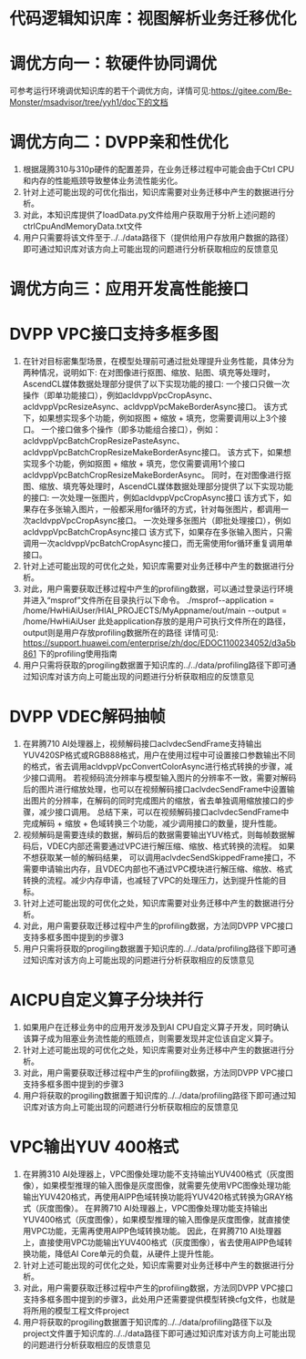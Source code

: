 # 代码逻辑知识库：视图解析业务迁移优化

# 调优方向一：软硬件协同调优

可参考运行环境调优知识库的若干个调优方向，详情可见:https://gitee.com/Be-Monster/msadvisor/tree/yyh1/doc下的文档

# 调优方向二：DVPP亲和性优化

1. 根据晟腾310与310p硬件的配置差异，在业务迁移过程中可能会由于Ctrl CPU和内存的性能瓶颈导致整体业务流性能劣化。
2. 针对上述可能出现的可优化指出，知识库需要对业务迁移中产生的数据进行分析。
3. 对此，本知识库提供了loadData.py文件给用户获取用于分析上述问题的ctrlCpuAndMemoryData.txt文件
4. 用户只需要将该文件至于../../data路径下（提供给用户存放用户数据的路径）即可通过知识库对该方向上可能出现的问题进行分析获取相应的反馈意见

# 调优方向三：应用开发高性能接口

# DVPP VPC接口支持多框多图
1. 在针对目标密集型场景，在模型处理前可通过批处理提升业务性能，具体分为两种情况，说明如下:
在对图像进行抠图、缩放、贴图、填充等处理时，AscendCL媒体数据处理部分提供了以下实现功能的接口:
一个接口只做一次操作（即单功能接口），例如acldvppVpcCropAsync、acldvppVpcResizeAsync、acldvppVpcMakeBorderAsync接口。
该方式下，如果想实现多个功能，例如抠图 + 缩放 + 填充，您需要调用以上3个接口。
一个接口做多个操作（即多功能组合接口），例如：acldvppVpcBatchCropResizePasteAsync、acldvppVpcBatchCropResizeMakeBorderAsync接口。
该方式下，如果想实现多个功能，例如抠图 + 缩放 + 填充，您仅需要调用1个接口acldvppVpcBatchCropResizeMakeBorderAsync。
同时，在对图像进行抠图、缩放、填充等处理时，AscendCL媒体数据处理部分提供了以下实现功能的接口:
一次处理一张图片，例如acldvppVpcCropAsync接口
该方式下，如果存在多张输入图片，一般都采用for循环的方式，针对每张图片，都调用一次acldvppVpcCropAsync接口。
一次处理多张图片（即批处理接口），例如acldvppVpcBatchCropAsync接口
该方式下，如果存在多张输入图片，只需调用一次acldvppVpcBatchCropAsync接口，而无需使用for循环重复调用单接口。
2. 针对上述可能出现的可优化之处，知识库需要对业务迁移中产生的数据进行分析。
3. 对此，用户需要获取迁移过程中产生的profiling数据，可以通过登录运行环境并进入“msprof”文件所在目录执行以下命令。
./msprof--application = /home/HwHiAiUser/HIAI_PROJECTS/MyAppname/out/main --output = /home/HwHiAiUser
此处application存放的是用户可执行文件所在的路径，output则是用户存放profiling数据所在的路径
详情可见: https://support.huawei.com/enterprise/zh/doc/EDOC1100234052/d3a5b861 下的profiling使用指南
4. 用户只需将获取的progiling数据置于知识库的../../data/profiling路径下即可通过知识库对该方向上可能出现的问题进行分析获取相应的反馈意见

# DVPP VDEC解码抽帧
1. 在昇腾710 AI处理器上，视频解码接口aclvdecSendFrame支持输出YUV420SP格式或RGB888格式，用户在使用过程中可设置接口参数输出不同的格式，省去调用acldvppVpcConvertColorAsync进行格式转换的步骤，减少接口调用。
若视频码流分辨率与模型输入图片的分辨率不一致，需要对解码后的图片进行缩放处理，也可以在视频解码接口aclvdecSendFrame中设置输出图片的分辨率，在解码的同时完成图片的缩放，省去单独调用缩放接口的步骤，减少接口调用。
总结下来，可以在视频解码接口aclvdecSendFrame中完成解码 + 缩放 + 色域转换三个功能，减少调用接口的数量，提升性能。
2. 视频解码是需要连续的数据，解码后的数据需要输出YUV格式，则每帧数据解码后，VDEC内部还需要通过VPC进行解压缩、缩放、格式转换的流程。
如果不想获取某一帧的解码结果， 可以调用aclvdecSendSkippedFrame接口，不需要申请输出内存，且VDEC内部也不通过VPC模块进行解压缩、缩放、格式转换的流程。减少内存申请，也减轻了VPC的处理压力，达到提升性能的目标。
3. 针对上述可能出现的可优化之处，知识库需要对业务迁移中产生的数据进行分析。
4. 对此，用户需要获取迁移过程中产生的profiling数据，方法同DVPP VPC接口支持多框多图中提到的步骤3
5. 用户只需将获取的progiling数据置于知识库的../../data/profiling路径下即可通过知识库对该方向上可能出现的问题进行分析获取相应的反馈意见

# AICPU自定义算子分块并行
1. 如果用户在迁移业务中的应用开发涉及到AI CPU自定义算子开发，同时确认该算子成为阻塞业务流性能的瓶颈点，则需要发现并定位该自定义算子。
2. 针对上述可能出现的可优化之处，知识库需要对业务迁移中产生的数据进行分析。
3. 对此，用户需要获取迁移过程中产生的profiling数据，方法同DVPP VPC接口支持多框多图中提到的步骤3
4. 用户将获取的progiling数据置于知识库的../../data/profiling路径下即可通过知识库对该方向上可能出现的问题进行分析获取相应的反馈意见

# VPC输出YUV 400格式
1. 在昇腾310 AI处理器上，VPC图像处理功能不支持输出YUV400格式（灰度图像），如果模型推理的输入图像是灰度图像，就需要先使用VPC图像处理功能输出YUV420格式，再使用AIPP色域转换功能将YUV420格式转换为GRAY格式（灰度图像）。
在昇腾710 AI处理器上，VPC图像处理功能支持输出YUV400格式（灰度图像），如果模型推理的输入图像是灰度图像，就直接使用VPC功能，无需再使用AIPP色域转换功能。
因此，在昇腾710 AI处理器上，直接使用VPC功能输出YUV400格式（灰度图像），省去使用AIPP色域转换功能，降低AI Core单元的负载，从硬件上提升性能。
2. 针对上述可能出现的可优化之处，知识库需要对业务迁移中产生的数据进行分析。
3. 对此，用户需要获取迁移过程中产生的profiling数据，方法同DVPP VPC接口支持多框多图中提到的步骤3，此处用户还需要提供模型转换cfg文件，也就是将所用的模型工程文件project
4. 用户将获取的progiling数据置于知识库的../../data/profiling路径下以及project文件置于知识库的../../data路径下即可通过知识库对该方向上可能出现的问题进行分析获取相应的反馈意见
